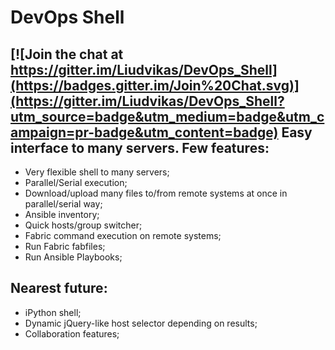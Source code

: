 # DevOps Shell

[![Join the chat at https://gitter.im/Liudvikas/DevOps_Shell](https://badges.gitter.im/Join%20Chat.svg)](https://gitter.im/Liudvikas/DevOps_Shell?utm_source=badge&utm_medium=badge&utm_campaign=pr-badge&utm_content=badge)
Easy interface to many servers.
Few features:
-
- Very flexible shell to many servers;
- Parallel/Serial execution;
- Download/upload many files to/from remote systems at once in parallel/serial way;
- Ansible inventory;
- Quick hosts/group switcher;
- Fabric command execution on remote systems;
- Run Fabric fabfiles;
- Run Ansible Playbooks;

Nearest future:
- 
- iPython shell;
- Dynamic jQuery-like host selector depending on results;
- Collaboration features;
